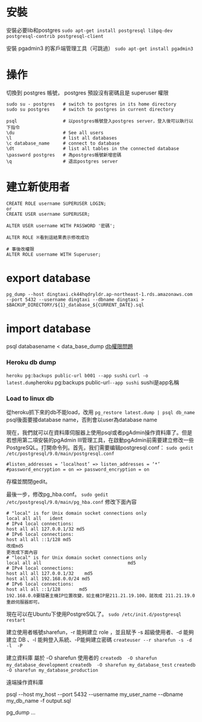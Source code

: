 # 安裝

安裝必要lib和postgres
`sudo apt-get install postgresql libpq-dev postgresql-contrib postgresql-client`

安裝 pgadmin3 的客戶端管理工具（可跳過）
`sudo apt-get install pgadmin3`

# 操作

切換到 postgres 帳號， postgres 預設沒有密碼且是 superuser 權限
```
sudo su - postgres   # switch to postgres in its home directory
sudo su postgres     # switch to postgres in current directory

psql                 # 以postgres帳號登入postgres server，登入後可以執行以下指令
\du                  # See all users
\l                   # list all databases
\c database_name     # connect to database
\dt                  # list all tables in the connected database
\password postgres   # 為postgres帳號新增密碼
\q                   # 退出postgres server
```

# 建立新使用者
```
CREATE ROLE username SUPERUSER LOGIN;
or
CREATE USER username SUPERUSER;

ALTER USER username WITH PASSWORD '密碼';

ALTER ROLE ※看到這結果表示修改成功

# 事後改權限
ALTER ROLE username WITH Superuser;
```

# export database
```
pg_dump --host dingtaxi.ck44hqdryldr.ap-northeast-1.rds.amazonaws.com --port 5432 --username dingtaxi --dbname dingtaxi > $BACKUP_DIRECTORY/${1}_database_${CURRENT_DATE}.sql
```
# import database

psql databasename &lt; data\_base\_dump
[db權限問題](http://stackoverflow.com/questions/18664074/getting-error-peer-authentication-failed-for-user-postgres-when-trying-to-ge)

### Heroku db dump

`heroku pg:backups public-url b001 --app sushi`
`curl -o latest.dump`heroku pg:backups public-url`--app sushi`
sushi是app名稱

### Load to linux db

從heroku抓下來的db不能load，改用
`pg_restore latest.dump | psql db_name`
psql後面要接database name，否則會以user為database name

現在，我們就可以在資料庫伺服器上使用psql或者pgAdmin操作資料庫了。但是若想用第二項安裝的pgAdmin III管理工具，在啟動pgAdmin前需要建立修改一些PostgreSQL。打開命令列。首先，我们需要编辑postgresql.conf：
`sudo gedit /etc/postgresql/9.0/main/postgresql.conf`

```
#listen_addresses = ‘localhost’ => listen_addresses = ‘*’
#password_encryption = on => password_encryption = on
```

存檔並關閉gedit。

最後一步，修改pg\_hba.conf。
`sudo gedit /etc/postgresql/9.0/main/pg_hba.conf`
修改下面內容

```
# "local" is for Unix domain socket connections only
local all all   ident
# IPv4 local connections:
host all all 127.0.0.1/32 md5
# IPv6 local connections:
host all all ::1/128 md5
改成md5
更改成下面內容
# "local" is for Unix domain socket connections only
local all all                                md5
# IPv4 local connections:
host all all 127.0.0.1/32    md5
host all all 192.168.0.0/24 md5
# IPv6 local connections:
host all all ::1/128       md5
192.168.0.0要隨著主機IP位置改變，如主機IP是211.21.19.100，就改成 211.21.19.0
重啟伺服器即可。
```

現在可以在Ubuntu下使用PostgreSQL了。
`sudo /etc/init.d/postgresql restart`

建立使用者帳號sharefun，-r 能夠建立 role ，並且賦予  -s 超級使用者、-d 能夠建立 DB 、-l 能夠登入系統、-P能夠建立密碼
`createuser --r sharefun -s -d -l  -P`

建立資料庫  屬於 -O sharefun 使用者的
`createdb  -O sharefun my_database_development`
`createdb  -O sharefun my_database_test`
`createdb  -O sharefun my_database_production`



遠端操作資料庫

psql --host my_host --port 5432 --username my_user_name --dbname my_db_name -f output.sql

pg_dump ...


